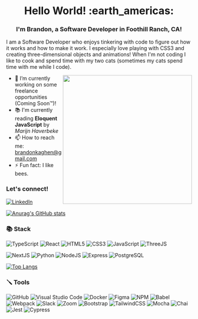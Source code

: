 <h1 align="center">
Hello World! :earth_americas:
</h1>
<h3 align="center">
I'm Brandon, a Software Developer in Foothill Ranch, CA!
</h3>

I am a Software Developer who enjoys tinkering with code to figure out how it works and how to make it work. I especially love playing with CSS3 and creating three-dimensional objects and animations! When I'm not coding I like to cook and spend time with my two cats (sometimes my cats spend time with me while I code).

<img src="https://user-images.githubusercontent.com/109567499/204354608-a8931f99-cd55-4bff-bd1b-254dfda3f390.gif" align="right" width="350" style="max-width: 100%;" />

- 🌱 I’m currently working on some freelance opportunities (Coming Soon™)!
- 📚 I'm currently reading <b>Eloquent JavaScript</b> by <i>Marijn Haverbeke</i>
- 📫 How to reach me: <a href="mailto:brandonkaghen@gmail.com">brandonkaghen@gmail.com</a>
- ⚡ Fun fact: I like bees.

### Let's connect!
<a href="https://www.linkedin.com/in/brandon-k-moy/">![LinkedIn](https://img.shields.io/badge/linkedin-%230077B5.svg?style=for-the-badge&logo=linkedin&logoColor=white) </a>

[![Anurag's GitHub stats](https://github-readme-stats.vercel.app/api?username=brandon-moy&hide=stars,contribs)](https://github.com/anuraghazra/github-readme-stats)

### :books: Stack
![TypeScript](https://img.shields.io/badge/TypeScript-007ACC?style=for-the-badge&logo=typescript&logoColor=white)
![React](https://img.shields.io/badge/React-20232A?style=for-the-badge&logo=react&logoColor=61DAFB)
![HTML5](https://img.shields.io/badge/HTML5-E34F26?style=for-the-badge&logo=html5&logoColor=white)
![CSS3](https://img.shields.io/badge/CSS3-1572B6?style=for-the-badge&logo=css3&logoColor=white)
![JavaScript](https://img.shields.io/badge/JavaScript-323330?style=for-the-badge&logo=javascript&logoColor=F7DF1E)
![ThreeJS](https://img.shields.io/badge/ThreeJs-black?style=for-the-badge&logo=three.js&logoColor=white)

![NextJS](https://img.shields.io/badge/next.js-000000?style=for-the-badge&logo=nextdotjs&logoColor=white)
![Python](https://img.shields.io/badge/Python-007ACC?style=for-the-badge&logo=python&logoColor=white)
![NodeJS](https://img.shields.io/badge/Node.js-339933?style=for-the-badge&logo=nodedotjs&logoColor=white)
![Express](https://img.shields.io/badge/Express.js-000000?style=for-the-badge&logo=express&logoColor=white)
![PostgreSQL](https://img.shields.io/badge/PostgreSQL-316192?style=for-the-badge&logo=postgresql&logoColor=white)

[![Top Langs](https://github-readme-stats.vercel.app/api/top-langs/?username=brandon-moy&layout=compact)](https://github.com/anuraghazra/github-readme-stats)

### :screwdriver: Tools

![GitHub](https://img.shields.io/badge/github-%23121011.svg?style=for-the-badge&logo=github&logoColor=white)
![Visual Studio Code](https://img.shields.io/badge/Visual%20Studio%20Code-0078d7.svg?style=for-the-badge&logo=visual-studio-code&logoColor=white)
![Docker](https://img.shields.io/badge/docker-%230db7ed.svg?style=for-the-badge&logo=docker&logoColor=white)
![Figma](https://img.shields.io/badge/figma-%23F24E1E.svg?style=for-the-badge&logo=figma&logoColor=white)
![NPM](https://img.shields.io/badge/NPM-%23000000.svg?style=for-the-badge&logo=npm&logoColor=white)
![Babel](https://img.shields.io/badge/Babel-F9DC3e?style=for-the-badge&logo=babel&logoColor=black)
![Webpack](https://img.shields.io/badge/webpack-%238DD6F9.svg?style=for-the-badge&logo=webpack&logoColor=black)
![Slack](https://img.shields.io/badge/Slack-4A154B?style=for-the-badge&logo=slack&logoColor=white)
![Zoom](https://img.shields.io/badge/Zoom-2D8CFF?style=for-the-badge&logo=zoom&logoColor=white)
![Bootstrap](https://img.shields.io/badge/Bootstrap-563D7C?style=for-the-badge&logo=bootstrap&logoColor=white)
![TailwindCSS](https://img.shields.io/badge/Tailwind_CSS-38B2AC?style=for-the-badge&logo=tailwind-css&logoColor=white)
![Mocha](https://img.shields.io/badge/Mocha-8D6748?style=for-the-badge&logo=Mocha&logoColor=white)
![Chai](https://img.shields.io/badge/chai-A30701?style=for-the-badge&logo=chai&logoColor=white)
![Jest](https://img.shields.io/badge/Jest-C21325?style=for-the-badge&logo=jest&logoColor=white)
![Cypress](https://img.shields.io/badge/-cypress-%23E5E5E5?style=for-the-badge&logo=cypress&logoColor=058a5e)



<!--
**brandon-moy/brandon-moy** is a ✨ _special_ ✨ repository because its `README.md` (this file) appears on your GitHub profile.

Here are some ideas to get you started:

- 🔭 I’m currently working on ...
- 🌱 I’m currently learning ...
- 👯 I’m looking to collaborate on ...
- 🤔 I’m looking for help with ...
- 💬 Ask me about ...
- 📫 How to reach me: ...
- 😄 Pronouns: ...
- ⚡ Fun fact: ...
-->
